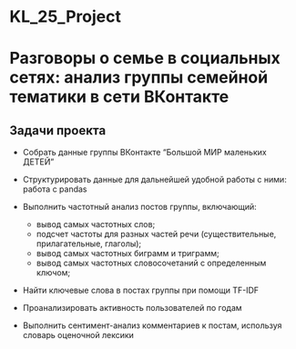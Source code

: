 # KL_25_Project

# **Разговоры о семье в социальных сетях: анализ группы семейной тематики в сети ВКонтакте**

## **Задачи проекта**

- Собрать данные группы ВКонтакте “Большой МИР маленьких ДЕТЕЙ”
   
- Структурировать данные для дальнейшей удобной работы с ними: работа с pandas

- Выполнить частотный анализ постов группы, включающий:
  - вывод самых частотных слов;
  - подсчет частоты для разных частей речи (существительные, прилагательные, глаголы);
  - вывод самых частотных биграмм и триграмм;
  - вывод самых частотных словосочетаний с определенным ключом;

- Найти ключевые слова в постах группы при помощи TF-IDF

- Проанализировать активность пользователей по годам

- Выполнить сентимент-анализ комментариев к постам, используя словарь оценочной лексики
